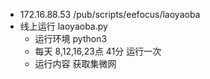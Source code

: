 * 172.16.88.53 /pub/scripts/eefocus/laoyaoba
* 线上运行 laoyaoba.py
  * 运行环境 python3
  * 每天 8,12,16,23点 41分 运行一次
  * 运行内容 获取集微网